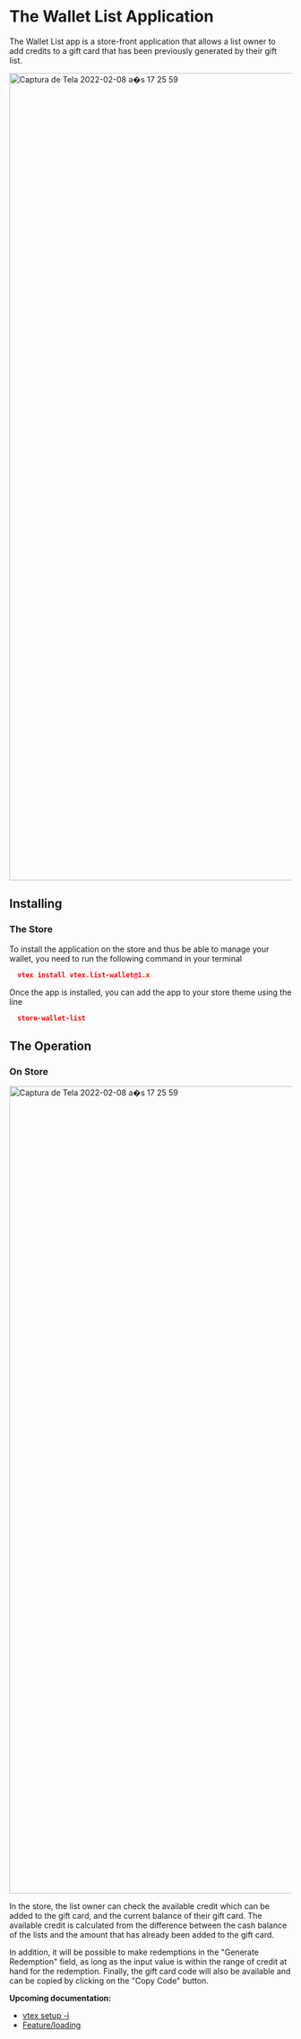 
# The Wallet List Application

The Wallet List app is a store-front application that allows a list owner to add credits to a gift card that has been previously generated by their gift list.

<img width="1440" alt="Captura de Tela 2022-02-08 a s 17 25 59" src="https://user-images.githubusercontent.com/80836180/153070166-e0d67a93-8bb0-4b67-8377-30d9e5049a49.png">

## Installing

### The Store

To install the application on the store and thus be able to manage your wallet, you need to run the following command in your terminal

```json
  vtex install vtex.list-wallet@1.x
```
Once the app is installed, you can add the app to your store theme using the line

```json
  store-wallet-list 
```

## The Operation

### On Store

<img width="1440" alt="Captura de Tela 2022-02-08 a s 17 25 59" src="https://user-images.githubusercontent.com/80836180/153070166-e0d67a93-8bb0-4b67-8377-30d9e5049a49.png">

In the store, the list owner can check the available credit which can be added to the gift card, and the current balance of their gift card. The available credit is calculated from the difference between the cash balance of the lists and the amount that has already been added to the gift card.

In addition, it will be possible to make redemptions in the "Generate Redemption" field, as long as the input value is within the range of credit at hand for the redemption. Finally, the gift card code will also be available and can be copied by clicking on the "Copy Code" button.



**Upcoming documentation:**

 - [vtex setup -i](https://github.com/vtex-apps/list-wallet/pull/12)
 - [Feature/loading](https://github.com/vtex-apps/list-wallet/pull/13)